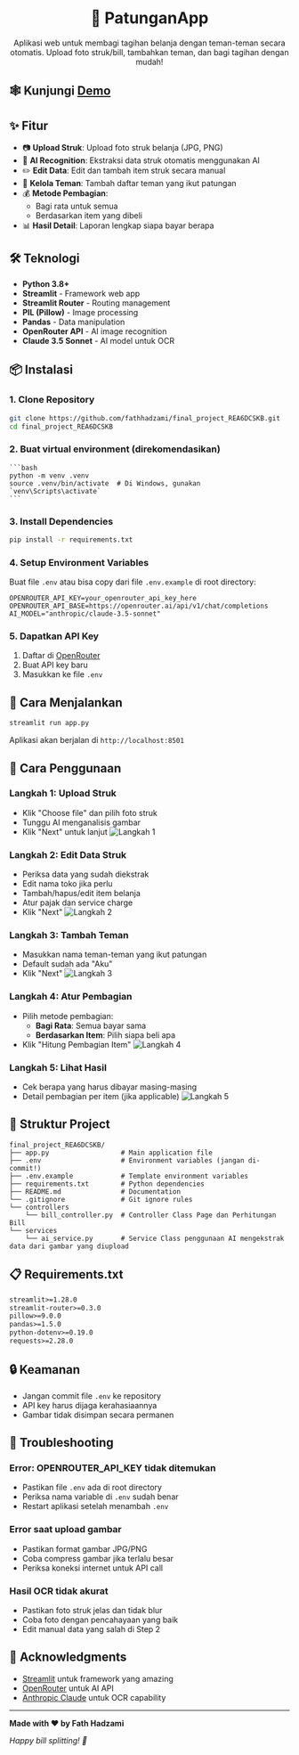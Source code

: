 <h1 align="center">
💸 PatunganApp
</h1>

<p align="center">
Aplikasi web untuk membagi tagihan belanja dengan teman-teman secara otomatis. Upload foto struk/bill, tambahkan teman, dan bagi tagihan dengan mudah!
</p>

## 🕸️ Kunjungi [Demo](https://patungan.streamlit.app)

## ✨ Fitur

- 📷 **Upload Struk**: Upload foto struk belanja (JPG, PNG)
- 🤖 **AI Recognition**: Ekstraksi data struk otomatis menggunakan AI
- ✏️ **Edit Data**: Edit dan tambah item struk secara manual
- 👥 **Kelola Teman**: Tambah daftar teman yang ikut patungan
- 💰 **Metode Pembagian**:
  - Bagi rata untuk semua
  - Berdasarkan item yang dibeli
- 📊 **Hasil Detail**: Laporan lengkap siapa bayar berapa

## 🛠️ Teknologi

- **Python 3.8+**
- **Streamlit** - Framework web app
- **Streamlit Router** - Routing management
- **PIL (Pillow)** - Image processing
- **Pandas** - Data manipulation
- **OpenRouter API** - AI image recognition
- **Claude 3.5 Sonnet** - AI model untuk OCR

## 📦 Instalasi

### 1. Clone Repository
```bash
git clone https://github.com/fathhadzami/final_project_REA6DCSKB.git
cd final_project_REA6DCSKB
```

### 2.  Buat virtual environment (direkomendasikan)
    ```bash
    python -m venv .venv
    source .venv/bin/activate  # Di Windows, gunakan `venv\Scripts\activate`
    ```

### 3. Install Dependencies

```bash
pip install -r requirements.txt
```

### 4. Setup Environment Variables
Buat file `.env` atau bisa copy dari file `.env.example` di root directory:
```env
OPENROUTER_API_KEY=your_openrouter_api_key_here
OPENROUTER_API_BASE=https://openrouter.ai/api/v1/chat/completions
AI_MODEL="anthropic/claude-3.5-sonnet"
```

### 5. Dapatkan API Key
1. Daftar di [OpenRouter](https://openrouter.ai/)
2. Buat API key baru
3. Masukkan ke file `.env`

## 🚀 Cara Menjalankan

```bash
streamlit run app.py
```

Aplikasi akan berjalan di `http://localhost:8501`

## 📱 Cara Penggunaan

### Langkah 1: Upload Struk
- Klik "Choose file" dan pilih foto struk
- Tunggu AI menganalisis gambar
- Klik "Next" untuk lanjut
![Langkah 1](/assets/step1.png)

### Langkah 2: Edit Data Struk
- Periksa data yang sudah diekstrak
- Edit nama toko jika perlu
- Tambah/hapus/edit item belanja
- Atur pajak dan service charge
- Klik "Next"
![Langkah 2](/assets/step2.png)

### Langkah 3: Tambah Teman
- Masukkan nama teman-teman yang ikut patungan
- Default sudah ada "Aku"
- Klik "Next"
![Langkah 3](/assets/step3.png)

### Langkah 4: Atur Pembagian
- Pilih metode pembagian:
  - **Bagi Rata**: Semua bayar sama
  - **Berdasarkan Item**: Pilih siapa beli apa
- Klik "Hitung Pembagian Item"
![Langkah 4](/assets/step4.png)

### Langkah 5: Lihat Hasil
- Cek berapa yang harus dibayar masing-masing
- Detail pembagian per item (jika applicable)
![Langkah 5](/assets/step5.png)

## 🔧 Struktur Project

```
final_project_REA6DCSKB/
├── app.py                  # Main application file
├── .env                    # Environment variables (jangan di-commit!)
├── .env.example            # Template environment variables
├── requirements.txt        # Python dependencies
├── README.md               # Documentation
└── .gitignore              # Git ignore rules
└── controllers
    └── bill_controller.py  # Controller Class Page dan Perhitungan Bill
└── services
    └── ai_service.py       # Service Class penggunaan AI mengekstrak data dari gambar yang diupload
```

## 📋 Requirements.txt

```txt
streamlit>=1.28.0
streamlit-router>=0.3.0
pillow>=9.0.0
pandas>=1.5.0
python-dotenv>=0.19.0
requests>=2.28.0
```

## 🔒 Keamanan

- Jangan commit file `.env` ke repository
- API key harus dijaga kerahasiaannya
- Gambar tidak disimpan secara permanen

## 🐛 Troubleshooting

### Error: OPENROUTER_API_KEY tidak ditemukan
- Pastikan file `.env` ada di root directory
- Periksa nama variable di `.env` sudah benar
- Restart aplikasi setelah menambah `.env`

### Error saat upload gambar
- Pastikan format gambar JPG/PNG
- Coba compress gambar jika terlalu besar
- Periksa koneksi internet untuk API call

### Hasil OCR tidak akurat
- Pastikan foto struk jelas dan tidak blur
- Coba foto dengan pencahayaan yang baik
- Edit manual data yang salah di Step 2

## 🙏 Acknowledgments

- [Streamlit](https://streamlit.io/) untuk framework yang amazing
- [OpenRouter](https://openrouter.ai/) untuk AI API
- [Anthropic Claude](https://anthropic.com/) untuk OCR capability

---

**Made with ❤️ by Fath Hadzami**

*Happy bill splitting! 💸*